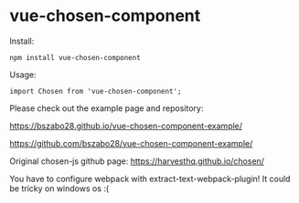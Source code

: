 # vue-chosen-component

Install:
```
npm install vue-chosen-component
```
Usage:
```
import Chosen from 'vue-chosen-component';
```

Please check out the example page and repository:

https://bszabo28.github.io/vue-chosen-component-example/

https://github.com/bszabo28/vue-chosen-component-example/

Original chosen-js github page: https://harvesthq.github.io/chosen/

You have to configure webpack with extract-text-webpack-plugin! It could be tricky on windows os :(
